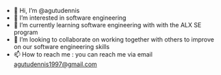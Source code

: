 - 👋 Hi, I’m @agutudennis
- 👀 I’m interested in software engineering
- 🌱 I’m currently learning software engineering with with the ALX SE program
- 💞️ I’m looking to collaborate on working together with others to improve on our software engineering skills
- 📫 How to reach me : you can reach me via email agutudennis1997@gmail.com

<!---
agutudennis/agutudennis is a ✨ special ✨ repository because its `README.md` (this file) appears on your GitHub profile.
You can click the Preview link to take a look at your changes.
--->
